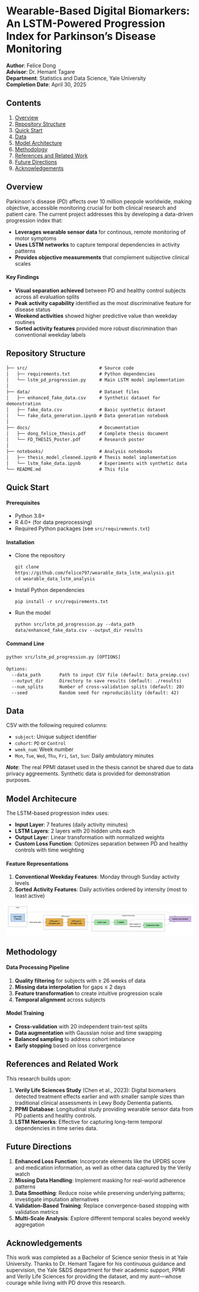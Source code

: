 # Wearable-Based Digital Biomarkers: An LSTM-Powered Progression Index for Parkinson’s Disease Monitoring

**Author**: Felice Dong \
**Advisor**: Dr. Hemant Tagare \
**Department**: Statistics and Data Science, Yale University \
**Completion Date**: April 30, 2025 

## Contents 
1. [Overview](#overview)
2. [Repository Structure](#repository-structure)
3. [Quick Start](#quick-start)
4. [Data](#data)
5. [Model Architecture](#model-architecture)
6. [Methodology](#methodology)
7. [References and Related Work](#references-and-related-work)
8. [Future Directions](#future-directions)
9. [Acknowledgements](#acknowledgements) 

## Overview 

Parkinson's disease (PD) affects over 10 million peopole worldwide, making objective, accessible monitoring crucial for both clinical research and patient care. The current project addresses this by developing a data-driven progression index that: 
- **Leverages wearable sensor data** for continous, remote monitoring of motor symptoms
- **Uses LSTM networks** to capture temporal dependencies in activity patterns
- **Provides objective measurements** that complement subjective clinical scales

#### Key Findings 
- **Visual separation achieved** between PD and healthy control subjects across all evaluation splits
- **Peak activity capability** identified as the most discriminative feature for disease status
- **Weekend activities** showed higher predictive value than weekday routines
- **Sorted activity features** provided more robust discrimination than conventional weekday labels

## Repository Structure 
```
├── src/                           # Source code
│   ├── requirements.txt           # Python dependencies
│   └── lstm_pd_progression.py     # Main LSTM model implementation
│ 
├── data/                          # Dataset files
│   ├── enhanced_fake_data.csv     # Synthetic dataset for demonstration
│   ├── fake_data.csv              # Basic synthetic dataset
│   └── fake_data_generation.ipynb # Data generation notebook
│ 
├── docs/                          # Documentation
│   ├── dong_felice_thesis.pdf     # Complete thesis document
│   └── FD_THESIS_Poster.pdf       # Research poster
│ 
├── notebooks/                     # Analysis notebooks
│   ├── thesis_model_cleaned.ipynb # Thesis model implementation
│   └── lstm_fake_data.ipynb       # Experiments with synthetic data
└── README.md                      # This file
```

## Quick Start 

#### Prerequisites 
- Python 3.8+
- R 4.0+ (for data preprocessing)
- Required Python packages (see `src/requirements.txt`)

#### Installation 

- Clone the repository
  ```
  git clone https://github.com/felice797/wearable_data_lstm_analysis.git
  cd wearable_data_lstm_analysis
  ```
- Install Python dependencies
  ```
  pip install -r src/requirements.txt
  ```
- Run the model
  ```
  python src/lstm_pd_progression.py --data_path data/enhanced_fake_data.csv --output_dir results
  ```

#### Command Line 
```
python src/lstm_pd_progression.py [OPTIONS]

Options:
  --data_path       Path to input CSV file (default: Data_preimp.csv)
  --output_dir      Directory to save results (default: ./results)  
  --num_splits      Number of cross-validation splits (default: 20)
  --seed            Random seed for reproducibility (default: 42)
```
## Data 
CSV with the following required columns: 
- `subject`: Unique subject identifier
- `cohort`: `PD` or `Control`
- `week_num`: Week number
- `Mon`, `Tue`, `Wed`, `Thu`, `Fri`, `Sat`, `Sun`: Daily ambulatory minutes

***Note***: The real PPMI dataset used in the thesis cannot be shared due to data privacy aggreements. Synthetic data is provided for demonstration purposes. 
  
## Model Architecure 
The LSTM-based progression index uses:

- **Input Layer**: 7 features (daily activity minutes)
- **LSTM Layers**: 2 layers with 20 hidden units each
- **Output Laye**r: Linear transformation with normalized weights
- **Custom Loss Function**: Optimizes separation between PD and healthy controls with time weighting

#### Feature Representations

1. **Conventional Weekday Features**: Monday through Sunday activity levels
2. **Sorted Activity Features**: Daily activities ordered by intensity (most to least active)

![LSTM Architecture](docs/model_arch.png)

## Methodology 

#### Data Processing Pipeline 
1. **Quality filtering** for subjects with $\geq$ 26 weeks of data
2. **Missing data interpolation** for gaps $\leq$ 2 days
3. **Feature transformation** to create intuitive progression scale
4. **Temporal alignment** across subjects

#### Model Training 
- **Cross-validation** with 20 independent train-test splits
- **Data augmentation** with Gaussian noise and time swapping
- **Balanced sampling** to address cohort imbalance
- **Early stopping** based on loss convergence

## References and Related Work 
This research builds upon: 

1. **Verily Life Sciences Study** (Chen et al., 2023): Digital biomarkers detected treatment effects earlier and with smaller sample sizes than traditional clinical assessments in Lewy Body Dementia patients.
2. **PPMI Database**: Longitudinal study providing wearable sensor data from PD patients and healthy controls.
3. **LSTM Networks**: Effective for capturing long-term temporal dependencies in time series data.

## Future Directions 

1. **Enhanced Loss Function**: Incorporate elements like the UPDRS score and medication information, as well as other data captured by the Verily watch
2. **Missing Data Handling**: Implement masking for real-world adherence patterns
3. **Data Smoothing**: Reduce noise while preserving underlying patterns; investigate imputation alternatives
4. **Validation-Based Training**: Replace convergence-based stopping with validation metrics
5. **Multi-Scale Analysis**: Explore different temporal scales beyond weekly aggregation

## Acknowledgements 
This work was completed as a Bachelor of Science senior thesis in at Yale University. Thanks to Dr. Hemant Tagare for his continuous guidance and supervision, the Yale S&DS department for their academic support, PPMI and Verily Life Sciences for providing the dataset, and my aunt—whose courage while living with PD drove this research. 
